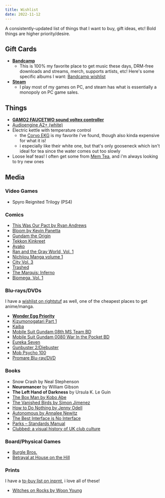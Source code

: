 ```yaml
---
title: Wishlist
date: 2022-11-12
---
```

A consistently-updated list of things that I want to buy, gift ideas, etc! Bold things are higher priority/desire.

## Gift Cards
- **[Bandcamp](https://bandcamp.com/gift_cards)**
  - This is 100% my favorite place to get music these days, DRM-free downloads and streams, merch, supports artists, etc! Here's some specific albums I want: [Bandcamp wishlist](https://bandcamp.com/nathanwentworth/wishlist)
- **[Steam](https://store.steampowered.com/digitalgiftcards/)**
  - I play most of my games on PC, and steam has what is essentially a monopoly on PC game sales.

## Things

- [**GAMO2 FAUCETWO sound voltex controller**](https://www.gamo2.com/en/index.php?dispatch=products.view&product_id=361)
- [Audioengine A2+ (white)](https://audioengineusa.com/shop/poweredspeakers/a2-plus-desktop-speakers/)
- Electric kettle with temperature control
  - the [Corvo EKG](https://fellowproducts.com/products/corvo-ekg) is my favorite i've found, though also kinda expensive for what it is!
  - i especially like their white one, but that's only gooseneck which isn't ideal for tea since the water comes out too slowly
- Loose leaf teas! I often get some from [Mem Tea](https://www.memteaimports.com/), and i'm always looking to try new ones

## Media

### Video Games
- Spyro Reignited Trilogy (PS4)

### Comics
- [This Was Our Pact by Ryan Andrews](https://us.macmillan.com/books/9781626720534?utm_source=socialmedia&utm_medium=socialpost&utm_term=na-thiswasourpactsocial&utm_content=na-buy-buynow&utm_campaign=9781626720534)
- [Bloom by Kevin Panetta](https://www.powells.com/book/bloom-9781626726413?partnerid=33241)
- [Gundam the Origin](http://www.vertical-inc.com/books/gundam.html)
- [Tekkon Kinkreet](https://www.viz.com/read/manga/product/tekkonkinkreet-black-white/7203)
- [Ayako](http://www.vertical-inc.com/books/ayako.html)
- [Ran and the Gray World, Vol. 1](https://www.viz.com/read/manga/ran-and-the-gray-world-volume-1/product/5731)
- [Nichijou Manga volume 1](https://www.rightstufanime.com/Nichijou-Manga-01)
- [City Vol. 3](http://www.vertical-comics.com/books/city_03.php)
- [Trashed](https://www.indiebound.org/book/9781419714542)
- [The Marquis: Inferno](https://www.darkhorse.com/Books/15-859/The-Marquis-Inferno-TPB)
- [Biomega, Vol. 1](https://www.viz.com/read/manga/biomega-volume-1/product/2255)

### Blu-rays/DVDs

I have a [wishlist on rightstuf](https://www.rightstufanime.com/pl/MTg5NzU4) as well, one of the cheapest places to get anime/manga.

- [**Wonder Egg Priority**](https://www.rightstufanime.com/Wonder-Egg-Priority-Blu-ray-DVD)
- [Kizumonogatari Part 1](https://www.rightstufanime.com/Kizumonogatari-Part-1-Tekketsu-Blu-ray)
- [Kaiba](https://www.rightstufanime.com/Kaiba-Blu-Ray-DVD)
- [Mobile Suit Gundam 08th MS Team BD](https://www.rightstufanime.com/Mobile-Suit-Gundam-08th-MS-Team-Blu-ray)
- [Mobile Suit Gundam 0080 War In the Pocket BD](https://www.rightstufanime.com/Mobile-Suit-Gundam-0080-War-In-the-Pocket-Blu-ray)
- [Eureka Seven](https://www.rightstufanime.com/Eureka-Seven-Complete-Series-Essentials-Blu-ray)
- [Gunbuster 2/Diebuster](https://www.rightstufanime.com/Gunbuster-2-Diebuster-DVD-Complete-Series-S)
- [Mob Psycho 100](https://www.rightstufanime.com/Mob-Psycho-100-Blu-ray-DVD)
- [Promare Blu-ray/DVD](https://www.rightstufanime.com/Promare-Blu-ray-DVD)

### Books

- Snow Crash by Neal Stephenson
- **Neuromancer** by William Gibson
- **The Left Hand of Darkness** by Ursula K. Le Guin
- [The Box Man by Kobo Abe](https://www.penguinrandomhouse.com/books/197/the-box-man-by-kobo-abe/9780375726514)
- [The Vanished Birds by Simon Jimenez](https://www.penguinrandomhouse.com/books/609386/the-vanished-birds-by-simon-jimenez/9780593128985/)
- [How to Do Nothing by Jenny Odell](https://www.penguinrandomhouse.com/books/600671/how-to-do-nothing-by-jenny-odell/9781612197494/)
- [Autonomous by Annalee Newitz](https://us.macmillan.com/books/9780765392077)
- [The Best Interface is No Interface](http://www.nointerface.com/book/)
- [Parks – Standards Manual](https://standardsmanual.com/products/parks)
- [Clubbed: a visual history of UK club culture](https://www.f37foundry.com/goods/clubbed)

### Board/Physical Games
- [Burgle Bros.](https://fowers-games.myshopify.com/collections/frontpage/products/burgle-bros)
- [Betrayal at House on the Hill](https://avalonhill.wizards.com/avalon-hill-betrayal-house-hill)

### Prints

I have a [to-buy list on inprnt](https://www.inprnt.com/collections/nathanwentworth/favorites/), i love all of these!

- [Witches on Rocks by Woon Young](https://woonyoung.bigcartel.com/product/witches-on-the-mountain)

